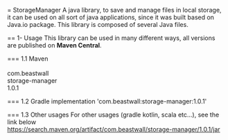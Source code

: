 = StorageManager
A java library, to save and manage files in local storage, it can be used on all sort of java applications, since it was built based on Java.io package. 
This library is composed of several Java files.
 
== 1- Usage
This library can be used in many different ways, all versions are published on **Maven Central**.

=== 1.1 Maven   
 <dependency>  
   <groupId>com.beastwall</groupId>  
   <artifactId>storage-manager</artifactId>  
   <version>1.0.1</version>  
 </dependency>  

=== 1.2 Gradle
 implementation 'com.beastwall:storage-manager:1.0.1'

=== 1.3 Other usages
For other usages (gradle kotlin, scala etc...), see the link below  
https://search.maven.org/artifact/com.beastwall/storage-manager/1.0.1/jar
